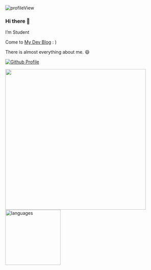 <p> <img src="https://komarev.com/ghpvc/?username=bn-tw2020" alt="profileView" /> </p>

### Hi there 👋

I’m Student

Come to [My Dev Blog](http://bn-tw2020.github.io/) : )

There is almost everything about me. 😄


<a href="https://github.com/tony9402"><img src="https://camo.githubusercontent.com/d66b3d368cccdbff8c7f28c93b92db4dfb1494254f5394ed8c0d5b047b5e1eec/68747470733a2f2f6769746875622d726561646d652d73746174732e76657263656c2e6170702f6170693f757365726e616d653d746f6e793934303226636f756e745f707269766174653d7472756526686964653d636f6e74726962732c7072732673686f775f69636f6e733d74727565267468656d653d7675652d6461726b" alt="Github Profile" data-canonical-src="https://github-readme-stats.vercel.app/api?username=bn-tw2020&amp;count_private=true&amp;hide=contribs,prs&amp;show_icons=true&amp;theme=vue-dark" style="max-width:100%;"></a>
<p align="left">
<img src="https://github-readme-stats.vercel.app/api?username=bn-tw2020&show_icons=true" width="440"/> 
<img src="https://github-readme-stats.vercel.app/api/top-langs/?username=bn-tw2020&layout=compact&theme=buefy" alt="languages" height="173">
</p>
